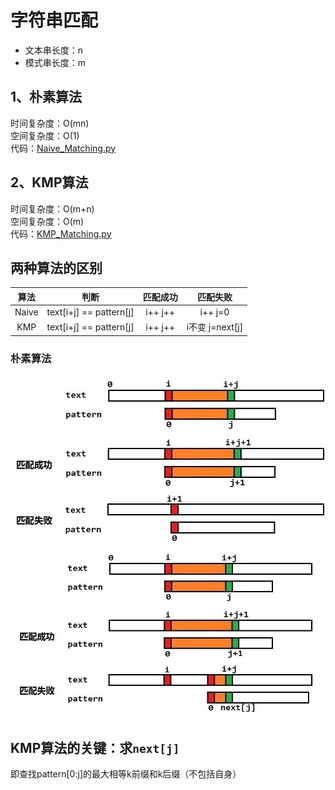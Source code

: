 # 字符串匹配

- 文本串长度：n
- 模式串长度：m

## 1、朴素算法
时间复杂度：O(mn)  
空间复杂度：O(1)  
代码：[Naive_Matching.py](Code/Naive_Matching.py)

## 2、KMP算法
时间复杂度：O(m+n)  
空间复杂度：O(m)  
代码：[KMP_Matching.py](Code/KMP_Matching.py)

## 两种算法的区别

| 算法  | 判断                    | 匹配成功 | 匹配失败        |
| :---: | :---:                   | :---:    | :---:           |
| Naive | text[i+j] == pattern[j] | i++  j++ | i++   j=0       |
| KMP   | text[i+j] == pattern[j] | i++  j++ | i不变 j=next[j] |

### 朴素算法

![朴素算法](https://github.com/Donrinho/Algorithm/raw/master/String/picture/01.jpg)
![KMP算法](https://github.com/Donrinho/Algorithm/raw/master/String/picture/02.jpg)

## KMP算法的关键：求`next[j]`
即查找pattern[0:j]的最大相等k前缀和k后缀（不包括自身）
